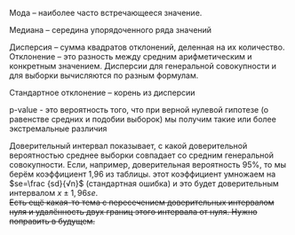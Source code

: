 Мода – наиболее часто встречающееся значение.  
  
Медиана – середина упорядоченного ряда значений  
  
Дисперсия – сумма квадратов отклонений, деленная на их количество. Отклонение – это разность между средним арифметическим и конкретным значением. Дисперсии для генеральной совокупности и для выборки вычисляются по разным формулам.   
  
Стандартное отклонение – корень из дисперсии  
  
p-value - это вероятность того, что при верной нулевой гипотезе (о равенстве средних и подобии выборок) мы получим такие или более экстремальные различия  
  
Доверительный интервал показывает, с какой доверительной вероятностью среднее выборки совпадает со средним генеральной совокупности. Если, например, доверительная вероятность 95%, то мы берём коэффициент 1,96 из таблицы. этот коэффициент умножаем на $se=\frac {sd}{√n}$ (стандартная ошибка) и это будет доверительным интервалом $x ± 1,96se$.   
~~Есть ещё какая-то тема с пересечением доверительных интервалом нуля и удалённость двух границ этого интервала от нуля. Нужно поправить в будущем.~~  
  